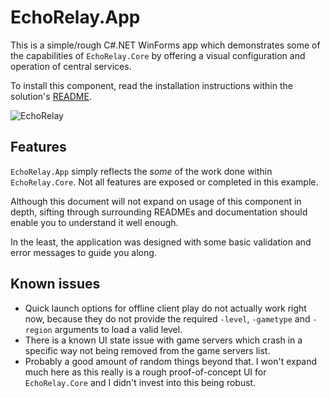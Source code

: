 ﻿# EchoRelay.App

This is a simple/rough C#.NET WinForms app which demonstrates some of the capabilities of `EchoRelay.Core` by offering a visual configuration and operation of central services.

To install this component, read the installation instructions within the solution's [README](../README.md).

![EchoRelay](./Resources/screenshot.png)

## Features

`EchoRelay.App` simply reflects the _some_ of the work done within `EchoRelay.Core`. Not all features are exposed or completed in this example.

Although this document will not expand on usage of this component in depth, sifting through surrounding READMEs and documentation should enable you to understand it well enough. 

In the least, the application was designed with some basic validation and error messages to guide you along.

## Known issues

- Quick launch options for offline client play do not actually work right now, because they do not provide the required `-level`, `-gametype` and `-region` arguments to load a valid level.
- There is a known UI state issue with game servers which crash in a specific way not being removed from the game servers list.
- Probably a good amount of random things beyond that. I won't expand much here as this really is a rough proof-of-concept UI for `EchoRelay.Core` and I didn't invest into this being robust.
